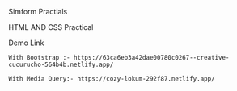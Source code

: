 Simform Practials

HTML AND CSS Practical

Demo Link
    
    With Bootstrap :- https://63ca6eb3a42dae00780c0267--creative-cucurucho-564b4b.netlify.app/
    
    With Media Query:- https://cozy-lokum-292f87.netlify.app/
